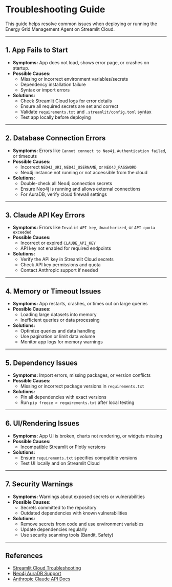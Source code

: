 # Troubleshooting Guide

This guide helps resolve common issues when deploying or running the Energy Grid Management Agent on Streamlit Cloud.

---

## 1. App Fails to Start
- **Symptoms:** App does not load, shows error page, or crashes on startup.
- **Possible Causes:**
  - Missing or incorrect environment variables/secrets
  - Dependency installation failure
  - Syntax or import errors
- **Solutions:**
  - Check Streamlit Cloud logs for error details
  - Ensure all required secrets are set and correct
  - Validate `requirements.txt` and `.streamlit/config.toml` syntax
  - Test app locally before deploying

---

## 2. Database Connection Errors
- **Symptoms:** Errors like `Cannot connect to Neo4j`, `Authentication failed`, or timeouts
- **Possible Causes:**
  - Incorrect `NEO4J_URI`, `NEO4J_USERNAME`, or `NEO4J_PASSWORD`
  - Neo4j instance not running or not accessible from the cloud
- **Solutions:**
  - Double-check all Neo4j connection secrets
  - Ensure Neo4j is running and allows external connections
  - For AuraDB, verify cloud firewall settings

---

## 3. Claude API Key Errors
- **Symptoms:** Errors like `Invalid API key`, `Unauthorized`, or `API quota exceeded`
- **Possible Causes:**
  - Incorrect or expired `CLAUDE_API_KEY`
  - API key not enabled for required endpoints
- **Solutions:**
  - Verify the API key in Streamlit Cloud secrets
  - Check API key permissions and quota
  - Contact Anthropic support if needed

---

## 4. Memory or Timeout Issues
- **Symptoms:** App restarts, crashes, or times out on large queries
- **Possible Causes:**
  - Loading large datasets into memory
  - Inefficient queries or data processing
- **Solutions:**
  - Optimize queries and data handling
  - Use pagination or limit data volume
  - Monitor app logs for memory warnings

---

## 5. Dependency Issues
- **Symptoms:** Import errors, missing packages, or version conflicts
- **Possible Causes:**
  - Missing or incorrect package versions in `requirements.txt`
- **Solutions:**
  - Pin all dependencies with exact versions
  - Run `pip freeze > requirements.txt` after local testing

---

## 6. UI/Rendering Issues
- **Symptoms:** App UI is broken, charts not rendering, or widgets missing
- **Possible Causes:**
  - Incompatible Streamlit or Plotly versions
- **Solutions:**
  - Ensure `requirements.txt` specifies compatible versions
  - Test UI locally and on Streamlit Cloud

---

## 7. Security Warnings
- **Symptoms:** Warnings about exposed secrets or vulnerabilities
- **Possible Causes:**
  - Secrets committed to the repository
  - Outdated dependencies with known vulnerabilities
- **Solutions:**
  - Remove secrets from code and use environment variables
  - Update dependencies regularly
  - Use security scanning tools (Bandit, Safety)

---

## References
- [Streamlit Cloud Troubleshooting](https://docs.streamlit.io/streamlit-community-cloud/troubleshooting)
- [Neo4j AuraDB Support](https://neo4j.com/docs/aura/)
- [Anthropic Claude API Docs](https://docs.anthropic.com/claude/reference/getting-started-with-the-api) 